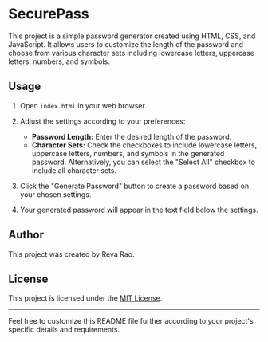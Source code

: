 ﻿# SecurePass

This project is a simple password generator created using HTML, CSS, and JavaScript. It allows users to customize the length of the password and choose from various character sets including lowercase letters, uppercase letters, numbers, and symbols.

## Usage

1. Open `index.html` in your web browser.

2. Adjust the settings according to your preferences:
   - **Password Length:** Enter the desired length of the password.
   - **Character Sets:** Check the checkboxes to include lowercase letters, uppercase letters, numbers, and symbols in the generated password. Alternatively, you can select the "Select All" checkbox to include all character sets.

3. Click the "Generate Password" button to create a password based on your chosen settings.

4. Your generated password will appear in the text field below the settings.

## Author

This project was created by Reva Rao.

## License

This project is licensed under the [MIT License](LICENSE).

---

Feel free to customize this README file further according to your project's specific details and requirements.
